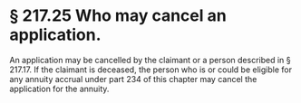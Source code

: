 # § 217.25   Who may cancel an application.

An application may be cancelled by the claimant or a person described in § 217.17. If the claimant is deceased, the person who is or could be eligible for any annuity accrual under part 234 of this chapter may cancel the application for the annuity.




